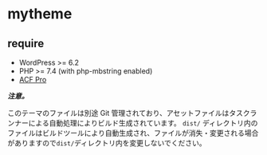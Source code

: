 # mytheme

## require

- WordPress >= 6.2
- PHP >= 7.4 (with php-mbstring enabled)
- [ACF Pro](https://www.advancedcustomfields.com/pro/)

**_注意。_**

このテーマのファイルは別途 Git 管理されており、アセットファイルはタスクランナーによる自動処理によりビルド生成されています。
`dist/` ディレクトリ内のファイルはビルドツールにより自動生成され、ファイルが消失・変更される場合がありますので`dist/`ディレクトリ内を変更しないでください。
